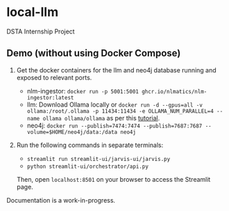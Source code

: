 # local-llm
DSTA Internship Project

## Demo (without using Docker Compose)

1. Get the docker containers for the llm and neo4j database running and exposed to relevant ports.
   - nlm-ingestor: `docker run -p 5001:5001 ghcr.io/nlmatics/nlm-ingestor:latest`
   - llm: Download Ollama locally or `docker run -d --gpus=all -v ollama:/root/.ollama -p 11434:11434 -e OLLAMA_NUM_PARALLEL=4 --name ollama ollama/ollama` as per this [tutorial](https://hub.docker.com/r/ollama/ollama).
   - neo4j: `docker run --publish=7474:7474 --publish=7687:7687 --volume=$HOME/neo4j/data:/data neo4j`

2. Run the following commands in separate terminals:
   - `streamlit run streamlit-ui/jarvis-ui/jarvis.py`
   - `python streamlit-ui/orchestrator/api.py`

   Then, open `localhost:8501` on your browser to access the Streamlit page.

Documentation is a work-in-progress.
